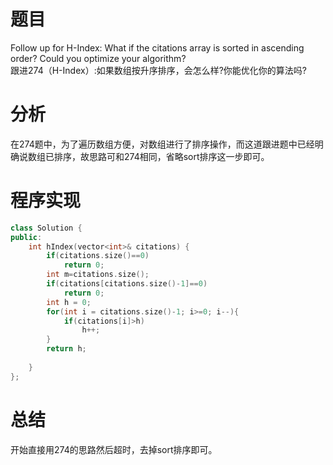 # 题目
Follow up for H-Index: What if the citations array is sorted in ascending order? Could you optimize your algorithm? \
跟进274（H-Index）:如果数组按升序排序，会怎么样?你能优化你的算法吗?
# 分析
在274题中，为了遍历数组方便，对数组进行了排序操作，而这道跟进题中已经明确说数组已排序，故思路可和274相同，省略sort排序这一步即可。
# 程序实现
```cpp
class Solution {
public:
    int hIndex(vector<int>& citations) {
        if(citations.size()==0)
            return 0;  
        int m=citations.size();
        if(citations[citations.size()-1]==0) 
            return 0;  
        int h = 0;  
        for(int i = citations.size()-1; i>=0; i--){  
            if(citations[i]>h) 
                h++;  
        }  
        return h;  
            
    }
};
```
# 总结
开始直接用274的思路然后超时，去掉sort排序即可。
